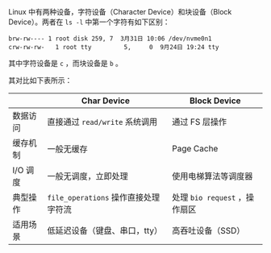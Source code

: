 Linux 中有两种设备，字符设备（Character Device）和块设备（Block Device）。两者在 `ls -l` 中第一个字符有如下区别：

``` shell
brw-rw---- 1 root disk 259, 7  3月31日 10:06 /dev/nvme0n1
crw-rw-rw-   1 root tty         5,     0  9月24日 19:24 tty
```

其中字符设备是 `c` ，而块设备是 `b` 。

其对比如下表所示：

|  | Char Device | Block Device |
|----|----|----|
| 数据访问 | 直接通过 `read/write` 系统调用 | 通过 FS 层操作 |
| 缓存机制 | 一般无缓存 | Page Cache |
| I/O 调度 | 一般无调度，立即处理 | 使用电梯算法等调度器 |
| 典型操作 | `file_operations` 操作直接处理字符流 | 处理 `bio request` ，操作扇区 |
| 适用场景 | 低延迟设备（键盘、串口，tty） | 高吞吐设备（SSD） |
